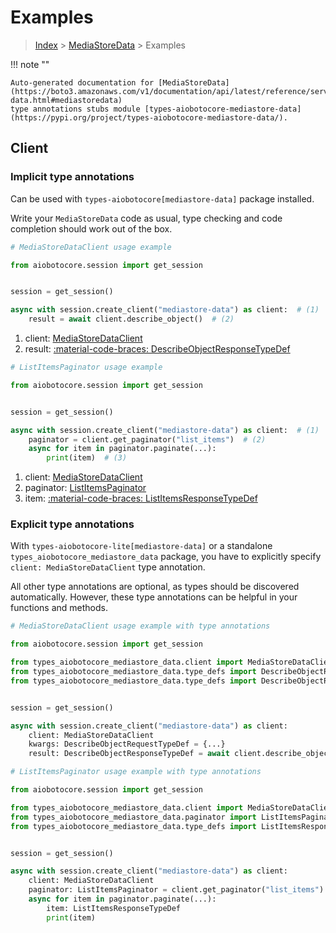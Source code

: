 # Examples

> [Index](../README.md) > [MediaStoreData](./README.md) > Examples

!!! note ""

    Auto-generated documentation for [MediaStoreData](https://boto3.amazonaws.com/v1/documentation/api/latest/reference/services/mediastore-data.html#mediastoredata)
    type annotations stubs module [types-aiobotocore-mediastore-data](https://pypi.org/project/types-aiobotocore-mediastore-data/).

## Client

### Implicit type annotations

Can be used with `types-aiobotocore[mediastore-data]` package installed.

Write your `MediaStoreData` code as usual,
type checking and code completion should work out of the box.



```python
# MediaStoreDataClient usage example

from aiobotocore.session import get_session


session = get_session()

async with session.create_client("mediastore-data") as client:  # (1)
    result = await client.describe_object()  # (2)
```

1. client: [MediaStoreDataClient](./client.md)
2. result: [:material-code-braces: DescribeObjectResponseTypeDef](./type_defs.md#describeobjectresponsetypedef) 



```python
# ListItemsPaginator usage example

from aiobotocore.session import get_session


session = get_session()

async with session.create_client("mediastore-data") as client:  # (1)
    paginator = client.get_paginator("list_items")  # (2)
    async for item in paginator.paginate(...):
        print(item)  # (3)
```

1. client: [MediaStoreDataClient](./client.md)
2. paginator: [ListItemsPaginator](./paginators.md#listitemspaginator)
3. item: [:material-code-braces: ListItemsResponseTypeDef](./type_defs.md#listitemsresponsetypedef) 




### Explicit type annotations

With `types-aiobotocore-lite[mediastore-data]`
or a standalone `types_aiobotocore_mediastore_data` package, you have to explicitly specify
`client: MediaStoreDataClient` type annotation.

All other type annotations are optional, as types should be discovered automatically.
However, these type annotations can be helpful in your functions and methods.


```python
# MediaStoreDataClient usage example with type annotations

from aiobotocore.session import get_session

from types_aiobotocore_mediastore_data.client import MediaStoreDataClient
from types_aiobotocore_mediastore_data.type_defs import DescribeObjectResponseTypeDef
from types_aiobotocore_mediastore_data.type_defs import DescribeObjectRequestTypeDef


session = get_session()

async with session.create_client("mediastore-data") as client:
    client: MediaStoreDataClient
    kwargs: DescribeObjectRequestTypeDef = {...}
    result: DescribeObjectResponseTypeDef = await client.describe_object(**kwargs)
```



```python
# ListItemsPaginator usage example with type annotations

from aiobotocore.session import get_session

from types_aiobotocore_mediastore_data.client import MediaStoreDataClient
from types_aiobotocore_mediastore_data.paginator import ListItemsPaginator
from types_aiobotocore_mediastore_data.type_defs import ListItemsResponseTypeDef


session = get_session()

async with session.create_client("mediastore-data") as client:
    client: MediaStoreDataClient
    paginator: ListItemsPaginator = client.get_paginator("list_items")
    async for item in paginator.paginate(...):
        item: ListItemsResponseTypeDef
        print(item)
```



